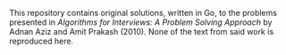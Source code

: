 This repository contains original solutions, written in Go, to the problems presented in _Algorithms for Interviews: A Problem Solving Approach_ by Adnan Aziz and Amit Prakash (2010). None of the text from said work is reproduced here.